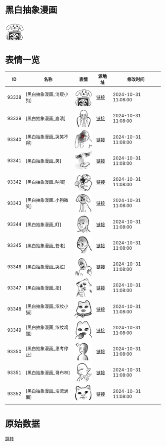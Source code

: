 # 黑白抽象漫画

<img src="./cover.png" height="60" alt="cover" />

# 表情一览

|ID|名称|表情|源地址|修改时间|
|----|----|----|----|----|
|93338|[黑白抽象漫画_消瘦小狗]|<img src="./pic/093338_%5B黑白抽象漫画_消瘦小狗%5D.png" height="60" alt="消瘦小狗"/>|[链接](https://i0.hdslb.com/bfs/garb/f62d4fcff2681578073bb03531dc7e8ca2e29ac2.png)|2024-10-31 11:08:00|
|93339|[黑白抽象漫画_崩溃]|<img src="./pic/093339_%5B黑白抽象漫画_崩溃%5D.png" height="60" alt="崩溃"/>|[链接](https://i0.hdslb.com/bfs/garb/fc2e5c5cdd236ee28c01b7615134882c9fd38f7b.png)|2024-10-31 11:08:00|
|93340|[黑白抽象漫画_哭笑不得]|<img src="./pic/093340_%5B黑白抽象漫画_哭笑不得%5D.png" height="60" alt="哭笑不得"/>|[链接](https://i0.hdslb.com/bfs/garb/9a01d564366a48e4cdba59b3970466f4a7bac001.png)|2024-10-31 11:08:00|
|93341|[黑白抽象漫画_笑]|<img src="./pic/093341_%5B黑白抽象漫画_笑%5D.png" height="60" alt="笑"/>|[链接](https://i0.hdslb.com/bfs/garb/01f2d04414035ea198355052ea153dff65aa6b65.png)|2024-10-31 11:08:00|
|93342|[黑白抽象漫画_呐喊]|<img src="./pic/093342_%5B黑白抽象漫画_呐喊%5D.png" height="60" alt="呐喊"/>|[链接](https://i0.hdslb.com/bfs/garb/78c4e934e2b6ffda3ffed8212517eb98362f4aad.png)|2024-10-31 11:08:00|
|93343|[黑白抽象漫画_小狗微笑]|<img src="./pic/093343_%5B黑白抽象漫画_小狗微笑%5D.png" height="60" alt="小狗微笑"/>|[链接](https://i0.hdslb.com/bfs/garb/be01b61cc66e6519c181a67fa2aac37101bd44e2.png)|2024-10-31 11:08:00|
|93344|[黑白抽象漫画_盯]|<img src="./pic/093344_%5B黑白抽象漫画_盯%5D.png" height="60" alt="盯"/>|[链接](https://i0.hdslb.com/bfs/garb/3f82ab4ac775e0618e2a2599dcb6558905e6a32a.png)|2024-10-31 11:08:00|
|93345|[黑白抽象漫画_苍老]|<img src="./pic/093345_%5B黑白抽象漫画_苍老%5D.png" height="60" alt="苍老"/>|[链接](https://i0.hdslb.com/bfs/garb/f90d995a27a8a078444f8673cae599e192ce3832.png)|2024-10-31 11:08:00|
|93346|[黑白抽象漫画_哭泣]|<img src="./pic/093346_%5B黑白抽象漫画_哭泣%5D.png" height="60" alt="哭泣"/>|[链接](https://i0.hdslb.com/bfs/garb/e4de7da21ef21fbb6a2df4f27fa3283aa50b9a40.png)|2024-10-31 11:08:00|
|93347|[黑白抽象漫画_指]|<img src="./pic/093347_%5B黑白抽象漫画_指%5D.png" height="60" alt="指"/>|[链接](https://i0.hdslb.com/bfs/garb/ba03039f82ac47e672d4cc893118e901f30e892d.png)|2024-10-31 11:08:00|
|93348|[黑白抽象漫画_浓妆小猫]|<img src="./pic/093348_%5B黑白抽象漫画_浓妆小猫%5D.png" height="60" alt="浓妆小猫"/>|[链接](https://i0.hdslb.com/bfs/garb/0f9c7f32cb9f5f89d6442915f261a1294181d369.png)|2024-10-31 11:08:00|
|93349|[黑白抽象漫画_浓妆鸡腿]|<img src="./pic/093349_%5B黑白抽象漫画_浓妆鸡腿%5D.png" height="60" alt="浓妆鸡腿"/>|[链接](https://i0.hdslb.com/bfs/garb/56b89298947c3ffe727728d61b71f4f0ec442663.png)|2024-10-31 11:08:00|
|93350|[黑白抽象漫画_思考停止]|<img src="./pic/093350_%5B黑白抽象漫画_思考停止%5D.png" height="60" alt="思考停止"/>|[链接](https://i0.hdslb.com/bfs/garb/43374394e87a482a2404b89a867e66d5cc216ef7.png)|2024-10-31 11:08:00|
|93351|[黑白抽象漫画_哥布林]|<img src="./pic/093351_%5B黑白抽象漫画_哥布林%5D.png" height="60" alt="哥布林"/>|[链接](https://i0.hdslb.com/bfs/garb/ee94341ca3da3384e57a513e4eb4941330cdfc43.png)|2024-10-31 11:08:00|
|93352|[黑白抽象漫画_泪流满面]|<img src="./pic/093352_%5B黑白抽象漫画_泪流满面%5D.png" height="60" alt="泪流满面"/>|[链接](https://i0.hdslb.com/bfs/garb/b9dc480c61900e6eecab83a8559974f886f910cc.png)|2024-10-31 11:08:00|

# 原始数据

[跳转](./raw.json)

